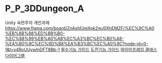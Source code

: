 # P_P_3DDungeon_A
Unity 숙련주차 개인과제
https://www.figma.com/board/ZnAshfJreXpk2wJ0XhEMZF/%EC%9C%A0%EB%8B%88%ED%8B%B0-%EC%88%99%EB%A0%A8%EC%A3%BC%EC%B0%A8-%EA%B0%9C%EC%9D%B8%EA%B3%BC%EC%A0%9C?node-id=0-1&t=v4RvUUywlnDFT8Bb-1
[필수기능 가이드](readme/1.png)
[도전기능 가이드](readme/2.png)
[와이어프레임,클래스다이어그램](readme/3.png)
